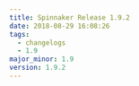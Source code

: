 ```yaml
---
title: Spinnaker Release 1.9.2
date: 2018-08-29 16:08:26
tags:
  - changelogs
  - 1.9
major_minor: 1.9
version: 1.9.2
---
```


<script src="https://gist.github.com/spinnaker-release/9323c90ab2088d89e68ce2a7ef7e5809.js"/>
